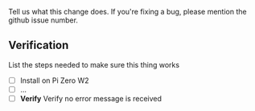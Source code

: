 Tell us what this change does. If you're fixing a bug, please mention
the github issue number.

## Verification

List the steps needed to make sure this thing works
- [ ] Install on Pi Zero W2
- [ ] ...
- [ ] **Verify** Verify no error message is received
